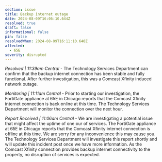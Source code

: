 ```yaml
---
section: issue
title: Backup internet outage
date: 2024-08-09T16:06:10.644Z
resolved: true
draft: false
informational: false
pin: false
resolvedWhen: 2024-08-09T16:11:10.648Z
affected:
  - 65E
severity: disrupted
---
```

*Resolved | 11:39am Central* - The Technology Services Department can confirm that the backup internet connection has been stable and fully functional. After further investigation, this was a Comcast Xfinity induced network outage.

*Monitoring | 11:11am Central* - Prior to starting our investigation, the FortiGate appliance at 65E in Chicago reports that the Comcast Xfinity internet connection is back online at this time. The Technology Services Department will monitor the connection over the next hour.

*Report Received | 11:06am Central* - We are investigating a potential issue that might affect the uptime of one our of services. The FortiGate appliance at 65E in Chicago reports that the Comcast Xfinity internet connection is offline at this time. We are sorry for any inconvenience this may cause you. The Technology Services Department will investigate this report shortly and will update this incident post once we have more information. As the Comcast Xfinity connection provides backup internet connectivity to the property, no disruption of services is expected.